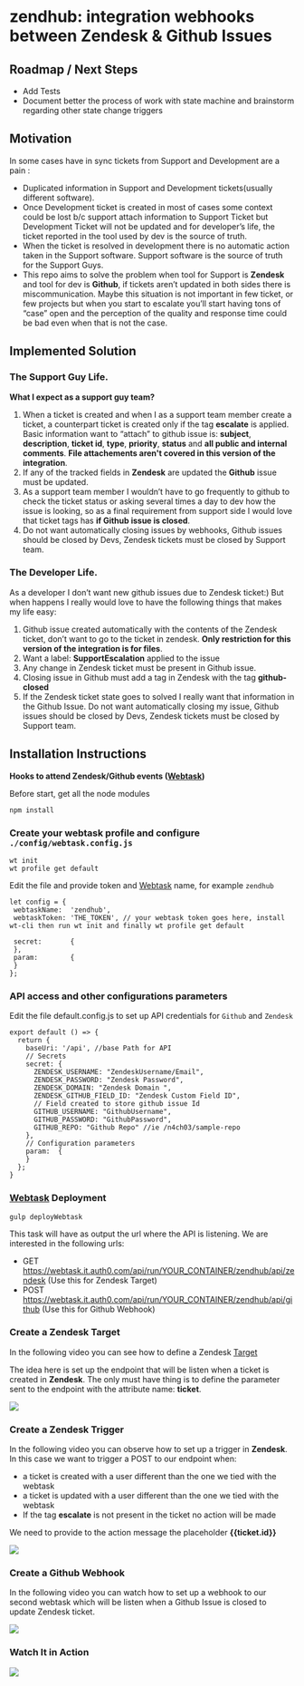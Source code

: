 # zendhub: integration webhooks between Zendesk & Github Issues

## Roadmap / Next Steps

* Add Tests
* Document better the process of work with state machine and brainstorm regarding other state change triggers

## Motivation

In some cases have in sync tickets from Support and Development are a pain :

* Duplicated information in Support and Development tickets(usually different software).
* Once Development ticket is created in most of cases some context could be lost b/c support attach information to Support Ticket but Development Ticket will not be updated and for developer’s life, the ticket reported in the tool used by dev is the source of truth.
* When the ticket is resolved in development there is no automatic action taken in the Support software. Support software is the source of truth for the Support Guys.
* This repo aims to solve the problem when tool for Support is **Zendesk** and tool for dev is **Github**, if tickets aren’t updated in both sides there is miscommunication. Maybe this situation is not important in few ticket, or few projects but when you start to escalate you’ll start having tons of “case” open and the perception of the quality and response time could be bad even when that is not the case.


## Implemented Solution

### The Support Guy Life.

**What I expect as a support guy team?**
1. When a ticket is created and when I as a support team member create a ticket, a counterpart ticket is created only if the tag **escalate** is applied.
Basic information want to “attach” to github issue is: **subject**, **description**, **ticket id**, **type**, **priority**, **status** and **all public and internal comments**. **File attachements aren't covered in this version of the integration**.
2. If any of the tracked fields in **Zendesk** are updated the **Github** issue must be updated.
3. As a support team member I wouldn’t have to go frequently to github to check the ticket status or asking several times a day to dev how the issue is looking, so as a final requirement from support side I would love that ticket tags has **if Github issue is closed**.
4. Do not want automatically closing issues by webhooks, Github issues should be closed by Devs, Zendesk tickets must be closed by Support team.

### The Developer Life.
As a developer I don’t want new github issues due to Zendesk ticket:) But when happens I really would love to have the following things that makes my life easy:

1. Github issue created automatically with the contents of the Zendesk ticket, don’t want to go to the ticket in zendesk. **Only restriction for this version of the integration is for files**.
2. Want a label: **SupportEscalation** applied to the issue
3. Any change in Zendesk ticket must be present in Github issue.
4. Closing issue in Github must add a tag in Zendesk with the tag **github-closed**
5. If the Zendesk ticket state goes to solved I really want that information in the Github Issue. Do not want automatically closing my issue, Github issues should be closed by Devs, Zendesk tickets must be closed by Support team.



## Installation Instructions

**Hooks to attend Zendesk/Github events ([Webtask](http://webtask.io/))**

Before start, get all the node modules
```
npm install
```

### Create your webtask profile and configure `./config/webtask.config.js`

```
wt init
wt profile get default
```

Edit the file and provide token and [Webtask](http://webtask.io/) name, for example `zendhub`

```
let config = {
 webtaskName:  'zendhub',
 webtaskToken: 'THE_TOKEN', // your webtask token goes here, install wt-cli then run wt init and finally wt profile get default

 secret:       {
 },
 param:        {
 }
};
```

### API access and other configurations parameters

Edit the file default.config.js to set up API credentials for `Github` and `Zendesk`

```
export default () => {
  return {
    baseUri: '/api', //base Path for API
    // Secrets
    secret: {
      ZENDESK_USERNAME: "ZendeskUsername/Email",
      ZENDESK_PASSWORD: "Zendesk Password",
      ZENDESK_DOMAIN: "Zendesk Domain ",
      ZENDESK_GITHUB_FIELD_ID: "Zendesk Custom Field ID",
      // Field created to store github issue Id
      GITHUB_USERNAME: "GithubUsername",
      GITHUB_PASSWORD: "GithubPassword",
      GITHUB_REPO: "Github Repo" //ie /n4ch03/sample-repo
    },
    // Configuration parameters
    param:  {
    }
  };
}
```

### [Webtask](http://webtask.io/) Deployment
```
gulp deployWebtask
```

This task will have as output the url where the API is listening. We are interested in the following urls:

* GET https://webtask.it.auth0.com/api/run/YOUR_CONTAINER/zendhub/api/zendesk (Use this for Zendesk Target)
* POST https://webtask.it.auth0.com/api/run/YOUR_CONTAINER/zendhub/api/github (Use this for Github Webhook)

### Create a Zendesk Target
In the following video you can see how to define a Zendesk [Target](https://support.zendesk.com/hc/en-us/articles/203662136-Notifying-external-targets)

The idea here is set up the endpoint that will be listen when a ticket is created in **Zendesk**. The only must have thing is to define the parameter sent to the endpoint with the attribute name: **ticket**.


![](https://dl.dropboxusercontent.com/u/3835331/zendhub-createTarget.gif)

### Create a Zendesk Trigger
In the following video you can observe how to set up a trigger in **Zendesk**. In this case we want to trigger a POST to our endpoint when:
* a ticket is created with a user different than the one we tied with the webtask
* a ticket is updated with a user different than the one we tied with the webtask
* If the tag **escalate** is not present in the ticket no action will be made

We need to provide to the action message the placeholder **{{ticket.id}}**

![](https://dl.dropboxusercontent.com/u/3835331/zendhub-createTrigger.gif)

### Create a Github Webhook
In the following video you can watch how to set up a webhook to our second webtask which will be listen when a Github Issue is closed to update Zendesk ticket.

![](https://dl.dropboxusercontent.com/u/3835331/zendhub-createWebhook.gif)

### Watch It in Action

![](https://dl.dropboxusercontent.com/u/3835331/zendhub-inaction.gif)
